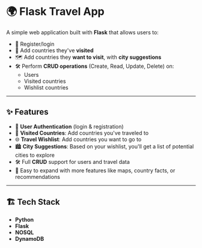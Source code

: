 # 🌍 Flask Travel App

A simple web application built with **Flask** that allows users to:

- 🧍 Register/login
- 📍 Add countries they've **visited**
- 🗺️ Add countries they **want to visit**, with **city suggestions**
- 🛠️ Perform **CRUD operations** (Create, Read, Update, Delete) on:
  - Users
  - Visited countries
  - Wishlist countries

---

## ✨ Features

- 🔐 **User Authentication** (login & registration)
- 📌 **Visited Countries**: Add countries you've traveled to
- 🌐 **Travel Wishlist**: Add countries you want to go to
- 🏙️ **City Suggestions**: Based on your wishlist, you'll get a list of potential cities to explore
- 🛠️ Full **CRUD** support for users and travel data
- 🧪 Easy to expand with more features like maps, country facts, or recommendations

---

## 🏗️ Tech Stack

- **Python**
- **Flask**
- **NOSQL**
- **DynamoDB**


